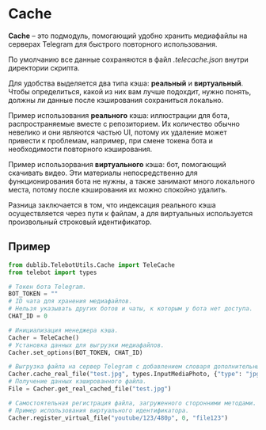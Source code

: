 # Cache
**Cache** – это подмодуль, помогающий удобно хранить медиафайлы на серверах Telegram для быстрого повторного использования.

По умолчанию все данные сохраняются в файл _.telecache.json_ внутри директории скрипта.

Для удобства выделяется два типа кэша: **реальный** и **виртуальный**. Чтобы определиться, какой из них вам лучше подохдит, нужно понять, должны ли данные после кэширования сохраниться локально.

Пример использования **реального** кэша: иллюстрации для бота, распространяемые вместе с репозиторием. Их количество обычно невелико и они являются частью UI, потому их удаление может привести к проблемам, например, при смене токена бота и необходимости повторного кэширования.

Пример использорвания **виртуального** кэша: бот, помогающий скачивать видео. Эти материалы непосредственно для функционирования бота не нужны, а также занимают много локального места, потому после кэширования их можно спокойно удалить.

Разница заключается в том, что индексация реального кэша осуществляется через пути к файлам, а для виртуальных используется произвольный строковый идентификатор.

## Пример
```Python
from dublib.TelebotUtils.Cache import TeleCache
from telebot import types

# Токен бота Telegram.
BOT_TOKEN = ""
# ID чата для хранения медиафайлов.
# Нельзя указывать других ботов и чаты, к которым у бота нет доступа.
CHAT_ID = 0

# Инициализация менеджера кэша.
Cacher = TeleCache()
# Установка данных для выгрузки медиафайлов.
Cacher.set_options(BOT_TOKEN, CHAT_ID)

# Выгрузка файла на сервер Telegram с добавлением словаря дополнительных сведений.
Cacher.cache_real_file("test.jpg", types.InputMediaPhoto, {"type": "jpg"})
# Получение данных кэшированного файла.
File = Cacher.get_real_cached_file("test.jpg")

# Самостоятельная регистрация файла, загруженного сторонними методами.
# Пример использования виртуального идентификатора.
Cacher.register_virtual_file("youtube/123/480p", 0, "file123")
```